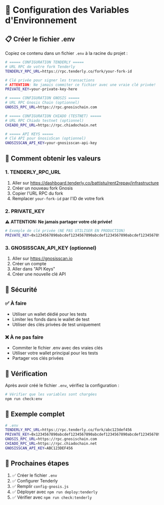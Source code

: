# 🔧 Configuration des Variables d'Environnement

## 📋 Créer le fichier .env

Copiez ce contenu dans un fichier `.env` à la racine du projet :

```bash
# ===== CONFIGURATION TENDERLY =====
# URL RPC de votre fork Tenderly
TENDERLY_RPC_URL=https://rpc.tenderly.co/fork/your-fork-id

# Clé privée pour signer les transactions
# ATTENTION: Ne jamais commiter ce fichier avec une vraie clé privée!
PRIVATE_KEY=your-private-key-here

# ===== CONFIGURATION GNOSIS =====
# URL RPC Gnosis Chain (optionnel)
GNOSIS_RPC_URL=https://rpc.gnosischain.com

# ===== CONFIGURATION CHIADO (TESTNET) =====
# URL RPC Chiado testnet (optionnel)
CHIADO_RPC_URL=https://rpc.chiadochain.net

# ===== API KEYS =====
# Clé API pour GnosisScan (optionnel)
GNOSISSCAN_API_KEY=your-gnosisscan-api-key
```

## 🔑 Comment obtenir les valeurs

### 1. TENDERLY_RPC_URL

1. Aller sur https://dashboard.tenderly.co/battistu/rent2repay/infrastructure
2. Créer un nouveau fork Gnosis
3. Copier l'URL RPC du fork
4. Remplacer `your-fork-id` par l'ID de votre fork

### 2. PRIVATE_KEY

⚠️ **ATTENTION: Ne jamais partager votre clé privée!**

```bash
# Exemple de clé privée (NE PAS UTILISER EN PRODUCTION)
PRIVATE_KEY=0x1234567890abcdef1234567890abcdef1234567890abcdef1234567890abcdef
```

### 3. GNOSISSCAN_API_KEY (optionnel)

1. Aller sur https://gnosisscan.io
2. Créer un compte
3. Aller dans "API Keys"
4. Créer une nouvelle clé API

## 🚨 Sécurité

### ✅ À faire
- Utiliser un wallet dédié pour les tests
- Limiter les fonds dans le wallet de test
- Utiliser des clés privées de test uniquement

### ❌ À ne pas faire
- Commiter le fichier .env avec des vraies clés
- Utiliser votre wallet principal pour les tests
- Partager vos clés privées

## 🔧 Vérification

Après avoir créé le fichier `.env`, vérifiez la configuration :

```bash
# Vérifier que les variables sont chargées
npm run check:env
```

## 📝 Exemple complet

```bash
# .env
TENDERLY_RPC_URL=https://rpc.tenderly.co/fork/abc123def456
PRIVATE_KEY=0x1234567890abcdef1234567890abcdef1234567890abcdef1234567890abcdef
GNOSIS_RPC_URL=https://rpc.gnosischain.com
CHIADO_RPC_URL=https://rpc.chiadochain.net
GNOSISSCAN_API_KEY=ABC123DEF456
```

## 🎯 Prochaines étapes

1. ✅ Créer le fichier `.env`
2. ✅ Configurer Tenderly
3. ✅ Remplir `config-gnosis.js`
4. ✅ Déployer avec `npm run deploy:tenderly`
5. ✅ Vérifier avec `npm run check:tenderly` 
